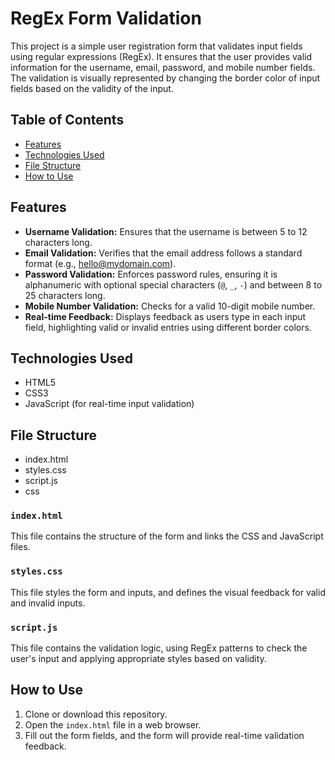 # RegEx Form Validation

This project is a simple user registration form that validates input fields using regular expressions (RegEx). It ensures that the user provides valid information for the username, email, password, and mobile number fields. The validation is visually represented by changing the border color of input fields based on the validity of the input.

## Table of Contents
- [Features](#features)
- [Technologies Used](#technologies-used)
- [File Structure](#file-structure)
- [How to Use](#how-to-use)

## Features
- **Username Validation:** Ensures that the username is between 5 to 12 characters long.
- **Email Validation:** Verifies that the email address follows a standard format (e.g., hello@mydomain.com).
- **Password Validation:** Enforces password rules, ensuring it is alphanumeric with optional special characters (`@`, `_`, `-`) and between 8 to 25 characters long.
- **Mobile Number Validation:** Checks for a valid 10-digit mobile number.
- **Real-time Feedback:** Displays feedback as users type in each input field, highlighting valid or invalid entries using different border colors.

## Technologies Used
- HTML5
- CSS3
- JavaScript (for real-time input validation)

## File Structure

 - index.html
 - styles.css
 - script.js
 - css

### `index.html`
This file contains the structure of the form and links the CSS and JavaScript files.

### `styles.css`
This file styles the form and inputs, and defines the visual feedback for valid and invalid inputs.

### `script.js`
This file contains the validation logic, using RegEx patterns to check the user's input and applying appropriate styles based on validity.

## How to Use
1. Clone or download this repository.
2. Open the `index.html` file in a web browser.
3. Fill out the form fields, and the form will provide real-time validation feedback.
